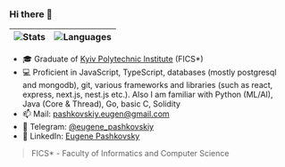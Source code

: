 ### Hi there 👋
|![Stats](https://github-readme-stats.vercel.app/api?username=e0pashko4sky&show_icons=true&count_private=true&theme=tokyonight&include_all_commits=true) | ![Languages](https://github-readme-stats.vercel.app/api/top-langs/?username=e0pashko4sky&hide=html,css,dockerfile,scss,jupyter%20notebook&count_private=true&theme=tokyonight&layout=compact)|
| ------------- | ------------- |
- 🎓 Graduate of [Kyiv Polytechnic Institute](https://en.wikipedia.org/wiki/Igor_Sikorsky_Kyiv_Polytechnic_Institute) (FICS*)
- 💻 Proficient in JavaScript, TypeScript, databases (mostly postgresql and mongodb), git, various frameworks and libraries (such as react, express, next.js, nest.js etc.). Also I am familiar with Python (ML/AI), Java (Core & Thread), Go, basic C, Solidity
- 📫 Mail: pashkovskiy.eugen@gmail.com
- 💬 Telegram: [@eugene_pashkovskiy](https://t.me/eugene_pashkovskiy)
- 👥 LinkedIn: [Eugene Pashkovsky](https://www.linkedin.com/in/eugene-pashkovsky-6954b0244/)


> FICS* - Faculty of Informatics and Computer Science
<!--
**Secret333Boy/secret333boy** is a ✨ _special_ ✨ repository because its `README.md` (this file) appears on your GitHub profile.

Here are some ideas to get you started:

- 🔭 I’m currently working on ...
- 🌱 I’m currently learning ...
- 👯 I’m looking to collaborate on ...
- 🤔 I’m looking for help with ...
- 💬 Ask me about ...
- 📫 How to reach me: ...
- 😄 Pronouns: ...
- ⚡ Fun fact: ...
-->
